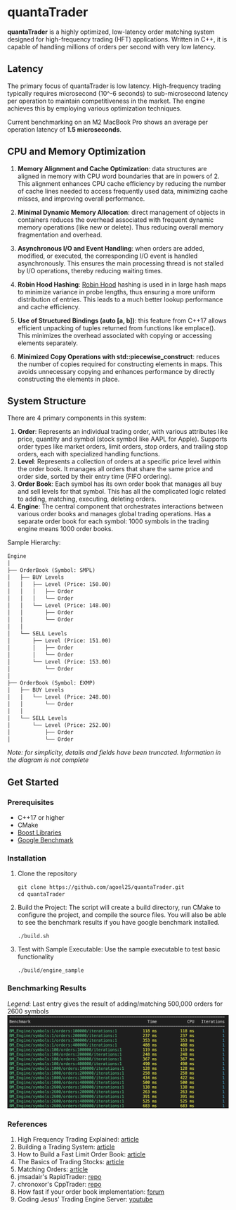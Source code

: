 # quantaTrader
**quantaTrader** is a highly optimized, low-latency order matching system designed for high-frequency trading (HFT) applications. Written in C++, it is capable of handling millions of orders per second with very low latency.


## Latency
The primary focus of quantaTrader is low latency. High-frequency trading typically requires microsecond (10^-6 seconds) to sub-microsecond latency per operation to maintain competitiveness in the market. The engine achieves this by employing various optimization techniques.

Current benchmarking on an M2 MacBook Pro shows an average per operation latency of **1.5 microseconds**.

## CPU and Memory Optimization

1. **Memory Alignment and Cache Optimization**: data structures are aligned in memory with CPU word boundaries that are in powers of 2. This alignment enhances CPU cache efficiency by reducing the number of cache lines needed to access frequently used data, minimizing cache misses, and improving overall performance.

2. **Minimal Dynamic Memory Allocation**: direct management of objects in containers reduces the overhead associated with frequent dynamic memory operations (like new or delete). Thus reducing overall memory fragmentation and overhead.

3. **Asynchronous I/O and Event Handling**: when orders are added, modified, or executed, the corresponding I/O event is handled asynchronously. This ensures the main processing thread is not stalled by I/O operations, thereby reducing waiting times.

4. **Robin Hood Hashing**: [Robin Hood](https://github.com/martinus/robin-hood-hashing) hashing is used in in large hash maps to minimize variance in probe lengths, thus ensuring a more uniform distribution of entries. This leads to a much better lookup performance and cache efficiency.

5. **Use of Structured Bindings (auto [a, b])**: this feature from C++17 allows efficient unpacking of tuples returned from functions like emplace(). This minimizes the overhead associated with copying or accessing elements separately.

6. **Minimized Copy Operations with std::piecewise_construct**: reduces the number of copies required for constructing elements in maps. This avoids unnecessary copying and enhances performance by directly constructing the elements in place.

## System Structure
There are 4 primary components in this system:
1. **Order**: Represents an individual trading order, with various attributes like price, quantity and symbol (stock symbol like AAPL for Apple). Supports order types like market orders, limit orders, stop orders, and trailing stop orders, each with specialized handling functions.
2. **Level**: Represents a collection of orders at a specific price level within the order book. It manages all orders that share the same price and order side, sorted by their entry time (FIFO ordering).
3. **Order Book**: Each symbol has its own order book that manages all buy and sell levels for that symbol. This has all the complicated logic related to adding, matching, executing, deleting orders.
4. **Engine**: The central component that orchestrates interactions between various order books and manages global trading operations. Has a separate order book for each symbol: 1000 symbols in the trading engine means 1000 order books.

Sample Hierarchy:
```
Engine
│
├── OrderBook (Symbol: SMPL)
│   ├── BUY Levels
│   │   ├── Level (Price: 150.00)
│   │   │   ├── Order
│   │   │   └── Order
│   │   └── Level (Price: 148.00)
│   │       ├── Order
│   │       └── Order
│   │
│   └── SELL Levels
│       ├── Level (Price: 151.00)
│       │   ├── Order
│       │   └── Order
│       └── Level (Price: 153.00)
│           └── Order
│
├── OrderBook (Symbol: EXMP)
│   ├── BUY Levels
│   │   └── Level (Price: 248.00)
│   │       └── Order
│   │
│   └── SELL Levels
│       └── Level (Price: 252.00)
│           ├── Order
│           └── Order

```
*Note: for simplicity, details and fields have been truncated. Information in the diagram is not complete*

## Get Started ## 

### Prerequisites
- C++17 or higher
- CMake
- [Boost Libraries](https://www.boost.org/)
- [Google Benchmark](https://github.com/google/benchmark)

### Installation
1. Clone the repository
    ```
    git clone https://github.com/agoel25/quantaTrader.git
    cd quantaTrader
    ```
2. Build the Project: The script will create a build directory, run CMake to configure the project, and compile the source files. You will also be able to see the benchmark results if you have google benchmark installed.
    ```
    ./build.sh
    ```
3. Test with Sample Executable: Use the sample executable to test basic functionality
    ```
    ./build/engine_sample
    ```

### Benchmarking Results
*Legend*: Last entry gives the result of adding/matching 500,000 orders for 2600 symbols
![](./resources/benchmark.png)

### References
1. High Frequency Trading Explained: [article](https://builtin.com/articles/high-frequency-trading#:~:text=The%20components%20of%20an%20HFT%20system%20include%20the%20database%2C%20scrapper,order%20executer%2C%20and%20quantitative%20analysis.)
2. Building a Trading System: [article](https://web.archive.org/web/20110219163418/http://howtohft.wordpress.com/2011/02/15/building-a-trading-system-general-considerations/)
3. How to Build a Fast Limit Order Book: [article](https://web.archive.org/web/20110219163448/http://howtohft.wordpress.com/2011/02/15/how-to-build-a-fast-limit-order-book/)
4. The Basics of Trading Stocks: [article](https://www.investopedia.com/investing/basics-trading-stock-know-your-orders/)
5. Matching Orders: [article](https://www.investopedia.com/terms/m/matchingorders.asp)
6. jmsadair's RapidTrader: [repo](https://github.com/jmsadair/RapidTrader)
7. chronoxor's CppTrader: [repo](https://github.com/chronoxor/CppTrader)
8. How fast if your order book implementation: [forum](https://www.elitetrader.com/et/threads/how-fast-is-your-limit-order-book-implementation.255567/)
9. Coding Jesus' Trading Engine Server: [youtube](https://youtu.be/BUG7Mv-sPIY?feature=shared)
